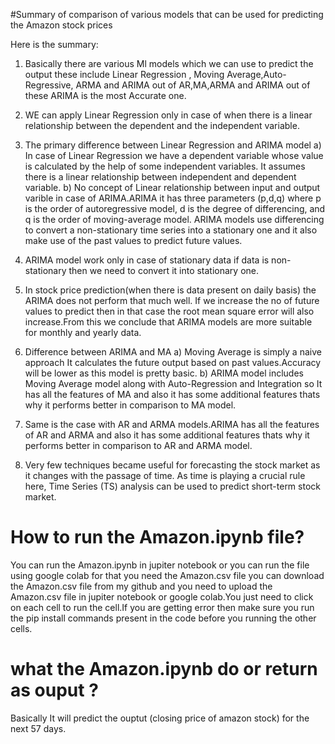#Summary of comparison of various models that can be used for predicting the Amazon stock prices   

Here is the summary:

1) Basically there are various Ml models which we can use to predict the output these include Linear Regression , Moving Average,Auto-Regressive,
ARMA and ARIMA out of AR,MA,ARMA and ARIMA out of these ARIMA is the most Accurate one.

2) WE can apply Linear Regression only in case of when there is a linear relationship between the dependent and the independent variable. 

3) The primary difference between Linear Regression and ARIMA model 
   a)  In case of Linear Regression we have a dependent variable whose value is calculated by the help of some independent variables.
       It assumes there is a linear relationship between independent and dependent variable.
   b)  No concept of Linear relationship between input and output varible in case of ARIMA.ARIMA it has three parameters (p,d,q) where p is the order of autoregressive model, d is the degree of differencing, and q is the order of moving-average model. 
       ARIMA models use differencing to convert a non-stationary time series into a stationary one and it also make use of the past values to predict future values.

4) ARIMA model work only in case of stationary data if data is non-stationary then we need to convert it into stationary one.

5) In stock price prediction(when there is data present on daily basis) the ARIMA does not perform that much well. If we increase the no of future values to predict 
   then in that case the root mean square error will also increase.From this we conclude that ARIMA models are more suitable for monthly and yearly data.

6) Difference between ARIMA and MA 
   a) Moving Average is simply a naive approach It calculates the future output based on past values.Accuracy will be lower as this model is pretty basic.
   b) ARIMA model includes Moving Average model along with Auto-Regression and Integration so It has all the features of MA and also it has some additional features 
      thats why it performs better in comparison to MA model.

7) Same is the case with AR and ARMA models.ARIMA has all the features of AR and ARMA and also it has some additional features 
      thats why it performs better in comparison to AR and ARMA model.

8) Very few techniques became useful for forecasting the stock market as it changes with the passage of time. As time is playing a crucial rule here, 
Time Series (TS) analysis can be used to predict short-term stock market.





# How to run the Amazon.ipynb file?
You can run the Amazon.ipynb in jupiter notebook or you can run the file using google colab for that you need the Amazon.csv file you can download the Amazon.csv file from my github and you need to upload the Amazon.csv file in jupiter notebook or google colab.You just need to click on each cell to run the cell.If you are getting error then make sure you run the pip install commands present in the code before you running the other cells.  


# what the Amazon.ipynb do or return as ouput ?
Basically It will predict the ouptut (closing price of amazon stock) for the next 57 days.






 
